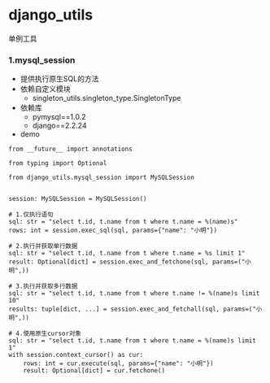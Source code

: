 # django_utils

单例工具

### 1.mysql_session

- 提供执行原生SQL的方法
- 依赖自定义模块
    - singleton_utils.singleton_type.SingletonType
- 依赖库
    - pymysql==1.0.2
    - django==2.2.24
- demo

```
from __future__ import annotations

from typing import Optional

from django_utils.mysql_session import MySQLSession


session: MySQLSession = MySQLSession()

# 1.仅执行语句
sql: str = "select t.id, t.name from t where t.name = %(name)s"
rows: int = session.exec_sql(sql, params={"name": "小明"})

# 2.执行并获取单行数据
sql: str = "select t.id, t.name from t where t.name = %s limit 1"
result: Optional[dict] = session.exec_and_fetchone(sql, params=("小明",))

# 3.执行并获取多行数据
sql: str = "select t.id, t.name from t where t.name != %(name)s limit 10"
results: tuple[dict, ...] = session.exec_and_fetchall(sql, params=("小明",))

# 4.使用原生cursor对象
sql: str = "select t.id, t.name from t where t.name = %(name)s limit 1"
with session.context_cursor() as cur:
    rows: int = cur.execute(sql, params={"name": "小明"})
    result: Optional[dict] = cur.fetchone()
```
